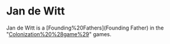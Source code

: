 # Jan de Witt

Jan de Witt is a [Founding%20Fathers](Founding Father) in the "[Colonization%20%28game%29](Colonization)" games.